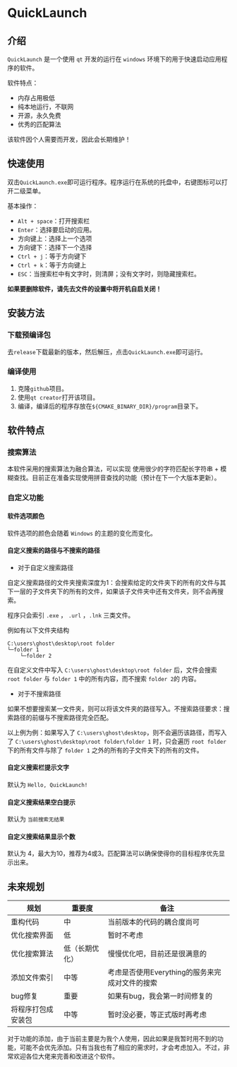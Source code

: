 # QuickLaunch

## 介绍

`QuickLaunch` 是一个使用 `qt` 开发的运行在 `windows` 环境下的用于快速启动应用程序的软件。

软件特点：

* 内存占用极低
* 纯本地运行，不联网
* 开源，永久免费
* 优秀的匹配算法

该软件因个人需要而开发，因此会长期维护！

## 快速使用

双击`QuickLaunch.exe`即可运行程序。程序运行在系统的托盘中，右键图标可以打开二级菜单。

基本操作：

* `Alt + space`：打开搜索栏
* `Enter`：选择要启动的应用。
* 方向键上：选择上一个选项
* 方向键下：选择下一个选择
* `Ctrl + j`：等于方向键下
* `Ctrl + k`：等于方向键上
* `ESC`：当搜索栏中有文字时，则清屏；没有文字时，则隐藏搜索栏。

**如果要删除软件，请先去文件的设置中将开机自启关闭！**

## 安装方法

### 下载预编译包

去`release`下载最新的版本，然后解压，点击`QuickLaunch.exe`即可运行。

### 编译使用

1. 克隆`github`项目。
2. 使用`qt creator`打开该项目。
3. 编译，编译后的程序存放在`${CMAKE_BINARY_DIR}/program`目录下。

## 软件特点

### 搜索算法

本软件采用的搜索算法为融合算法，可以实现 使用很少的字符匹配长字符串 + 模糊查找。目前正在准备实现使用拼音查找的功能（预计在下一个大版本更新）。

### 自定义功能

#### 软件选项颜色

软件选项的颜色会随着 `Windows` 的主题的变化而变化。

#### 自定义搜索的路径与不搜索的路径

* 对于自定义搜索路径

自定义搜索路径的文件夹搜索深度为1：会搜索给定的文件夹下的所有的文件与其下一层的子文件夹下的所有的文件，如果该子文件夹中还有文件夹，则不会再搜索。

程序只会索引 `.exe` ， `.url` ，`.lnk` 三类文件。

例如有以下文件夹结构

```
C:\users\ghost\desktop\root folder
└─folder 1
    └─folder 2
```

在自定义文件中写入 `C:\users\ghost\desktop\root folder` 后，文件会搜索 `root folder` 与 `folder 1` 中的所有内容，而不搜索 `folder 2`的 内容。

* 对于不搜索路径

如果不想要搜索某一文件夹，则可以将该文件夹的路径写入。不搜索路径要求：搜索路径的前缀与不搜索路径完全匹配。

以上例为例：如果写入了 `C:\users\ghost\desktop`，则不会遍历该路径，而写入了 `C:\users\ghost\desktop\root folder\folder 1` 时，只会遍历 `root folder` 下的所有文件与除了 `folder 1` 之外的所有的子文件夹下的所有的文件。

#### 自定义搜索栏提示文字

默认为 `Hello, QuickLaunch!`

#### 自定义搜索结果空白提示

默认为 `当前搜索无结果`

#### 自定义搜索结果显示个数

默认为 4，最大为10，推荐为4或3。匹配算法可以确保使得你的目标程序优先显示出来。

## 未来规划

| 规划               | 重要度         | 备注                                           |
| ------------------ | -------------- | ---------------------------------------------- |
| 重构代码           | 中             | 当前版本的代码的耦合度尚可                     |
| 优化搜索界面       | 低             | 暂时不考虑                                     |
| 优化搜索算法       | 低（长期优化） | 慢慢优化吧，目前还是很满意的                   |
| 添加文件索引       | 中等           | 考虑是否使用Everything的服务来完成对文件的搜索 |
| bug修复            | 重要           | 如果有bug，我会第一时间修复的                  |
| 将程序打包成安装包 | 中等           | 暂时没必要，等正式版时再考虑                   |

对于功能的添加，由于当前主要是为我个人使用，因此如果是我暂时用不到的功能，可能不会优先添加。只有当我也有了相应的需求时，才会考虑加入。不过，非常欢迎各位大佬来完善和改进这个软件。









